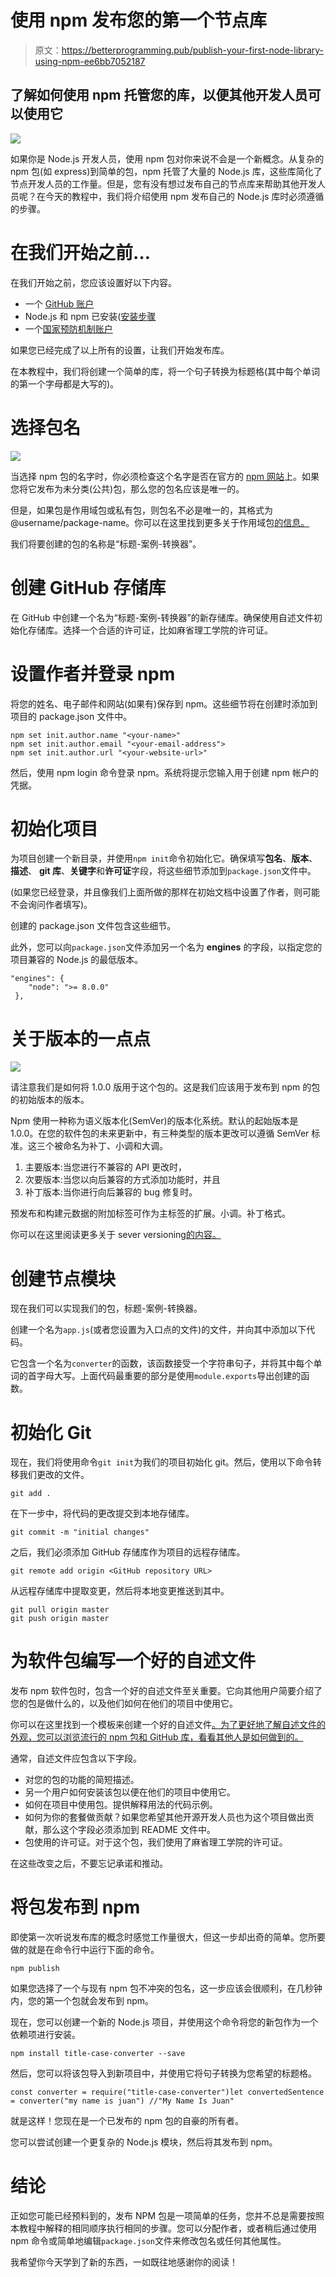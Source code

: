 # 使用 npm 发布您的第一个节点库

> 原文：<https://betterprogramming.pub/publish-your-first-node-library-using-npm-ee6bb7052187>

## 了解如何使用 npm 托管您的库，以便其他开发人员可以使用它

![](img/c18a30156d58e7b2c113d287e8f02968.png)

如果你是 Node.js 开发人员，使用 npm 包对你来说不会是一个新概念。从复杂的 npm 包(如 express)到简单的包，npm 托管了大量的 Node.js 库，这些库简化了节点开发人员的工作量。但是，您有没有想过发布自己的节点库来帮助其他开发人员呢？在今天的教程中，我们将介绍使用 npm 发布自己的 Node.js 库时必须遵循的步骤。

# 在我们开始之前…

在我们开始之前，您应该设置好以下内容。

*   一个 [GitHub 账户](https://github.com/)
*   Node.js 和 npm 已安装([安装步骤](https://docs.npmjs.com/downloading-and-installing-node-js-and-npm)
*   一个[国家预防机制账户](https://www.npmjs.com/)

如果您已经完成了以上所有的设置，让我们开始发布库。

在本教程中，我们将创建一个简单的库，将一个句子转换为标题格(其中每个单词的第一个字母都是大写的)。

# 选择包名

![](img/e44ebf6c5e7156b6128182dcaf7dc3b0.png)

当选择 npm 包的名字时，你必须检查这个名字是否在官方的 [npm 网站](https://www.npmjs.com/)上。如果您将它发布为未分类(公共)包，那么您的包名应该是唯一的。

但是，如果包是作用域包或私有包，则包名不必是唯一的，其格式为@username/package-name。你可以在这里找到更多关于作用域包[的信息。](https://docs.npmjs.com/using-npm/scope.html#:~:text=Scoped%20packages%20can%20be%20published,registries%20at%20the%20same%20time.)

我们将要创建的包的名称是“标题-案例-转换器”。

# 创建 GitHub 存储库

在 GitHub 中创建一个名为“标题-案例-转换器”的新存储库。确保使用自述文件初始化存储库。选择一个合适的许可证，比如麻省理工学院的许可证。

# 设置作者并登录 npm

将您的姓名、电子邮件和网站(如果有)保存到 npm。这些细节将在创建时添加到项目的 package.json 文件中。

```
npm set init.author.name "<your-name>"
npm set init.author.email "<your-email-address">
npm set init.author.url "<your-website-url>"
```

然后，使用 npm login 命令登录 npm。系统将提示您输入用于创建 npm 帐户的凭据。

# 初始化项目

为项目创建一个新目录，并使用`npm init`命令初始化它。确保填写**包名**、**版本**、**描述**、 **git 库**、**关键字**和**许可证**字段，将这些细节添加到`package.json`文件中。

(如果您已经登录，并且像我们上面所做的那样在初始文档中设置了作者，则可能不会询问作者填写)。

创建的 package.json 文件包含这些细节。

此外，您可以向`package.json`文件添加另一个名为 **engines** 的字段，以指定您的项目兼容的 Node.js 的最低版本。

```
"engines": {
    "node": ">= 8.0.0"
 },
```

# 关于版本的一点点

![](img/1f9e3870ba9e407ea9fec6db99986978.png)

请注意我们是如何将 1.0.0 版用于这个包的。这是我们应该用于发布到 npm 的包的初始版本的版本。

Npm 使用一种称为语义版本化(SemVer)的版本化系统。默认的起始版本是 1.0.0。在您的软件包的未来更新中，有三种类型的版本更改可以遵循 SemVer 标准。这三个被命名为补丁、小调和大调。

1.  主要版本:当您进行不兼容的 API 更改时，
2.  次要版本:当您以向后兼容的方式添加功能时，并且
3.  补丁版本:当你进行向后兼容的 bug 修复时。

预发布和构建元数据的附加标签可作为主标签的扩展。小调。补丁格式。

你可以在这里阅读更多关于 sever versioning[的内容。](https://semver.org/)

# 创建节点模块

现在我们可以实现我们的包，标题-案例-转换器。

创建一个名为`app.js`(或者您设置为入口点的文件)的文件，并向其中添加以下代码。

它包含一个名为`converter`的函数，该函数接受一个字符串句子，并将其中每个单词的首字母大写。上面代码最重要的部分是使用`module.exports`导出创建的函数。

# 初始化 Git

现在，我们将使用命令`git init`为我们的项目初始化 git。然后，使用以下命令转移我们更改的文件。

```
git add .
```

在下一步中，将代码的更改提交到本地存储库。

```
git commit -m "initial changes"
```

之后，我们必须添加 GitHub 存储库作为项目的远程存储库。

```
git remote add origin <GitHub repository URL>
```

从远程存储库中提取变更，然后将本地变更推送到其中。

```
git pull origin master
git push origin master
```

# 为软件包编写一个好的自述文件

发布 npm 软件包时，包含一个好的自述文件至关重要。它向其他用户简要介绍了您的包是做什么的，以及他们如何在他们的项目中使用它。

你可以在这里找到一个模板来创建一个好的自述文件[。为了更好地了解自述文件的外观，您可以浏览流行的 npm 包和 GitHub 库，看看其他人是如何做到的。](https://gist.github.com/PurpleBooth/109311bb0361f32d87a2)

通常，自述文件应包含以下字段。

*   对您的包的功能的简短描述。
*   另一个用户如何安装该包以便在他们的项目中使用它。
*   如何在项目中使用包。提供解释用法的代码示例。
*   如何为你的套餐做贡献？如果您希望其他开源开发人员也为这个项目做出贡献，那么这个字段必须添加到 README 文件中。
*   包使用的许可证。对于这个包，我们使用了麻省理工学院的许可证。

在这些改变之后，不要忘记承诺和推动。

# 将包发布到 npm

即使第一次听说发布库的概念时感觉工作量很大，但这一步却出奇的简单。您所要做的就是在命令行中运行下面的命令。

```
npm publish
```

如果您选择了一个与现有 npm 包不冲突的包名，这一步应该会很顺利，在几秒钟内，您的第一个包就会发布到 npm。

现在，您可以创建一个新的 Node.js 项目，并使用这个命令将您的新包作为一个依赖项进行安装。

```
npm install title-case-converter --save
```

然后，您可以将该包导入到新项目中，并使用它将句子转换为您希望的标题格。

```
const converter = require("title-case-converter")let convertedSentence = converter("my name is juan") //"My Name Is Juan"
```

就是这样！您现在是一个已发布的 npm 包的自豪的所有者。

您可以尝试创建一个更复杂的 Node.js 模块，然后将其发布到 npm。

# 结论

正如您可能已经预料到的，发布 NPM 包是一项简单的任务，您并不总是需要按照本教程中解释的相同顺序执行相同的步骤。您可以分配作者，或者稍后通过使用 npm 命令或简单地编辑`package.json`文件来修改包名或任何其他属性。

我希望你今天学到了新的东西，一如既往地感谢你的阅读！